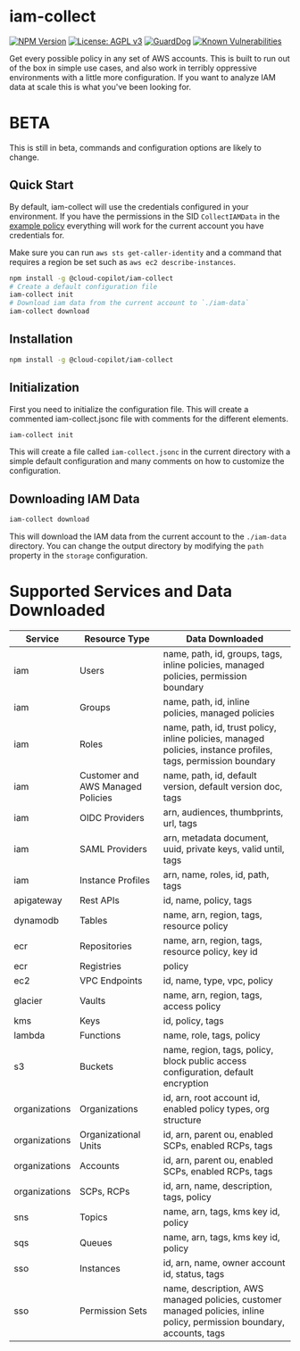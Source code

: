 # iam-collect

[![NPM Version](https://img.shields.io/npm/v/@cloud-copilot/iam-collect.svg?logo=nodedotjs)](https://www.npmjs.com/package/@cloud-copilot/iam-collect) [![License: AGPL v3](https://img.shields.io/github/license/cloud-copilot/iam-collect)](LICENSE.txt) [![GuardDog](https://github.com/cloud-copilot/iam-collect/actions/workflows/guarddog.yml/badge.svg)](https://github.com/cloud-copilot/iam-collect/actions/workflows/guarddog.yml) [![Known Vulnerabilities](https://snyk.io/test/github/cloud-copilot/iam-collect/badge.svg?targetFile=package.json&style=flat-square)](https://snyk.io/test/github/cloud-copilot/iam-collect?targetFile=package.json)

Get every possible policy in any set of AWS accounts. This is built to run out of the box in simple use cases, and also work in terribly oppressive environments with a little more configuration. If you want to analyze IAM data at scale this is what you've been looking for.

# BETA

This is still in beta, commands and configuration options are likely to change.

## Quick Start

By default, iam-collect will use the credentials configured in your environment. If you have the permissions in the SID `CollectIAMData` in the [example policy](src/aws/collect-policy.json) everything will work for the current account you have credentials for.

Make sure you can run `aws sts get-caller-identity` and a command that requires a region be set such as `aws ec2 describe-instances`.

```bash
npm install -g @cloud-copilot/iam-collect
# Create a default configuration file
iam-collect init
# Download iam data from the current account to `./iam-data`
iam-collect download
```

## Installation

```bash
npm install -g @cloud-copilot/iam-collect
```

## Initialization

First you need to initialize the configuration file. This will create a commented iam-collect.jsonc file with comments for the different elements.

```bash
iam-collect init
```

This will create a file called `iam-collect.jsonc` in the current directory with a simple default configuration and many comments on how to customize the configuration.

## Downloading IAM Data

```bash
iam-collect download
```

This will download the IAM data from the current account to the `./iam-data` directory. You can change the output directory by modifying the `path` property in the `storage` configuration.

# Supported Services and Data Downloaded

| Service       | Resource Type                     | Data Downloaded                                                                                                        |
| ------------- | --------------------------------- | ---------------------------------------------------------------------------------------------------------------------- |
| iam           | Users                             | name, path, id, groups, tags, inline policies, managed policies, permission boundary                                   |
| iam           | Groups                            | name, path, id, inline policies, managed policies                                                                      |
| iam           | Roles                             | name, path, id, trust policy, inline policies, managed policies, instance profiles, tags, permission boundary          |
| iam           | Customer and AWS Managed Policies | name, path, id, default version, default version doc, tags                                                             |
| iam           | OIDC Providers                    | arn, audiences, thumbprints, url, tags                                                                                 |
| iam           | SAML Providers                    | arn, metadata document, uuid, private keys, valid until, tags                                                          |
| iam           | Instance Profiles                 | arn, name, roles, id, path, tags                                                                                       |
| apigateway    | Rest APIs                         | id, name, policy, tags                                                                                                 |
| dynamodb      | Tables                            | name, arn, region, tags, resource policy                                                                               |
| ecr           | Repositories                      | name, arn, region, tags, resource policy, key id                                                                       |
| ecr           | Registries                        | policy                                                                                                                 |
| ec2           | VPC Endpoints                     | id, name, type, vpc, policy                                                                                            |
| glacier       | Vaults                            | name, arn, region, tags, access policy                                                                                 |
| kms           | Keys                              | id, policy, tags                                                                                                       |
| lambda        | Functions                         | name, role, tags, policy                                                                                               |
| s3            | Buckets                           | name, region, tags, policy, block public access configuration, default encryption                                      |
| organizations | Organizations                     | id, arn, root account id, enabled policy types, org structure                                                          |
| organizations | Organizational Units              | id, arn, parent ou, enabled SCPs, enabled RCPs, tags                                                                   |
| organizations | Accounts                          | id, arn, parent ou, enabled SCPs, enabled RCPs, tags                                                                   |
| organizations | SCPs, RCPs                        | id, arn, name, description, tags, policy                                                                               |
| sns           | Topics                            | name, arn, tags, kms key id, policy                                                                                    |
| sqs           | Queues                            | name, arn, tags, kms key id, policy                                                                                    |
| sso           | Instances                         | id, arn, name, owner account id, status, tags                                                                          |
| sso           | Permission Sets                   | name, description, AWS managed policies, customer managed policies, inline policy, permission boundary, accounts, tags |
